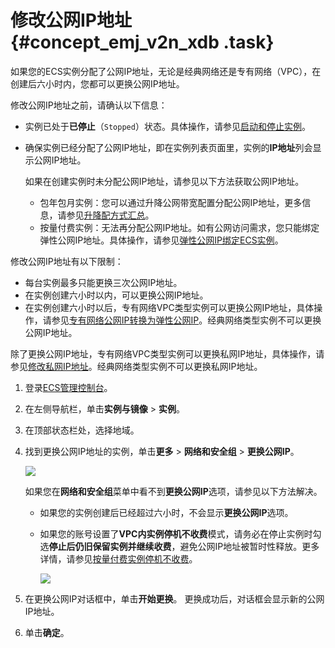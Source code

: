 # 修改公网IP地址 {#concept_emj_v2n_xdb .task}

如果您的ECS实例分配了公网IP地址，无论是经典网络还是专有网络（VPC），在创建后六小时内，您都可以更换公网IP地址。

修改公网IP地址之前，请确认以下信息：

-   实例已处于**已停止**（`Stopped`）状态。具体操作，请参见[启动和停止实例](../cn.zh-CN/实例/管理实例/启动和停止实例.md#)。
-   确保实例已经分配了公网IP地址，即在实例列表页面里，实例的**IP地址**列会显示公网IP地址。

    如果在创建实例时未分配公网IP地址，请参见以下方法获取公网IP地址。

    -   包年包月实例：您可以通过升降公网带宽配置分配公网IP地址，更多信息，请参见[升降配方式汇总](../cn.zh-CN/实例/升降配实例/升降配方式汇总.md#)。
    -   按量付费实例：无法再分配公网IP地址。如有公网访问需求，您只能绑定弹性公网IP地址。具体操作，请参见[弹性公网IP绑定ECS实例](../../../../../cn.zh-CN/用户指南/绑定云资源/绑定ECS实例.md#)。

修改公网IP地址有以下限制：

-   每台实例最多只能更换三次公网IP地址。
-   在实例创建六小时以内，可以更换公网IP地址。
-   在实例创建六小时以后，专有网络VPC类型实例可以更换公网IP地址，具体操作，请参见[专有网络公网IP转换为弹性公网IP](cn.zh-CN/网络/修改IPv4地址/专有网络公网IP转换为弹性公网IP.md#)。经典网络类型实例不可以更换公网IP地址。

除了更换公网IP地址，专有网络VPC类型实例可以更换私网IP地址，具体操作，请参见[修改私网IP地址](cn.zh-CN/网络/修改IPv4地址/修改私网IP地址.md#)。经典网络类型实例不可以更换私网IP地址。

1.  登录[ECS管理控制台](https://ecs.console.aliyun.com)。
2.  在左侧导航栏，单击**实例与镜像** \> **实例**。
3.  在顶部状态栏处，选择地域。
4.  找到更换公网IP地址的实例，单击**更多** \> **网络和安全组** \> **更换公网IP**。 

    ![](http://static-aliyun-doc.oss-cn-hangzhou.aliyuncs.com/assets/img/9656/156654084444661_zh-CN.jpg)

    如果您在**网络和安全组**菜单中看不到**更换公网IP**选项，请参见以下方法解决。

    -   如果您的实例创建后已经超过六小时，不会显示**更换公网IP**选项。
    -   如果您的账号设置了**VPC内实例停机不收费**模式，请务必在停止实例时勾选**停止后仍旧保留实例并继续收费**，避免公网IP地址被暂时性释放。更多详情，请参见[按量付费实例停机不收费](../cn.zh-CN/产品定价/按量付费实例停机不收费.md#)。

        ![](http://static-aliyun-doc.oss-cn-hangzhou.aliyuncs.com/assets/img/9656/156654084444752_zh-CN.jpg)

5.  在更换公网IP对话框中，单击**开始更换**。 更换成功后，对话框会显示新的公网IP地址。
6.  单击**确定**。

